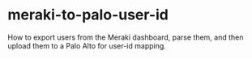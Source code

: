 # meraki-to-palo-user-id
How to export users from the Meraki dashboard, parse them, and then upload them to a Palo Alto for user-id mapping.

